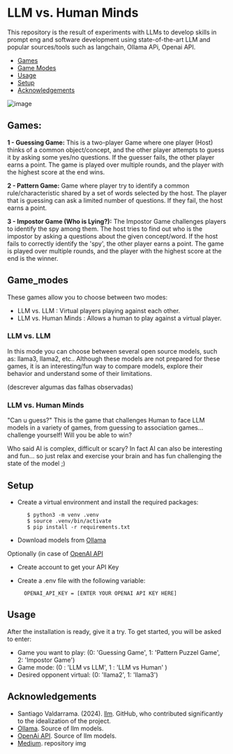 # LLM vs. Human Minds

This repository is the result of experiments with LLMs to develop skills in prompt eng and software development using state-of-the-art LLM and popular sources/tools such as langchain, Ollama APi, Openai API.
- [Games](#Games)
- [Game Modes](#Game_modes)
- [Usage](#usage)
- [Setup](#Setup)
- [Acknowledgements](#Acknowledgements)
  
![image](https://github.com/AMfeta99/LLM-vs.-Human-Minds/assets/74252797/fc4107c1-d87f-41fb-9475-67dbc9b453fa)

## Games:
**1 - Guessing Game:**
   This is a two-player Game where one player (Host) thinks of a common object/concept, and the other player attempts to guess it by asking some yes/no questions. If the guesser fails, the other player earns a point. The game is played over multiple rounds, and the player with the highest score at the end wins.

**2 - Pattern Game:**
   Game where player try to identify a common rule/characteristic shared by a set of words selected by the host. The player that is guessing can ask a limited number of questions. If they fail, the host earns a point.

**3 - Impostor Game (Who is Lying?):**
   The Impostor Game challenges players to identify the spy among them. The host tries to find out who is the impostor by asking a questions about the given concept/word. If the host fails to correctly identify the 'spy', the other player earns a point. The game is played over multiple rounds, and the player with the highest score at the end is the winner.


## Game_modes
These games allow you to choose between two modes:
- LLM vs. LLM
   : Virtual players playing against each other.
- LLM vs. Human Minds
   : Allows a human to play against a virtual player.

### LLM vs. LLM
In this mode you can choose between several open source models, such as: llama3, llama2, etc..
Although these models are not prepared for these games, it is an interesting/fun way to compare models, explore their behavior and understand some of their limitations.

(descrever algumas das falhas observadas)

### LLM vs. Human Minds
"Can u guess?" This is the game that challenges Human to face LLM models in a variety of games, from guessing to association games... challenge yourself! Will you be able to win?

Who said AI is complex, difficult or scary? In fact AI can also be interesting and fun...  so just relax and exercise your brain and has fun challenging the state of the model ;)


## Setup
- Create a virtual environment and install the required packages:
  
         $ python3 -m venv .venv
         $ source .venv/bin/activate
         $ pip install -r requirements.txt
- Download models from [Ollama](https://ollama.com/)

Optionally (in case of [OpenAI API](https://openai.com/index/openai-api)
- Create account to get your API Key
- Create a .env file with the following variable:
  
        OPENAI_API_KEY = [ENTER YOUR OPENAI API KEY HERE]

## Usage
After the installation is ready, give it a try. To get started, you will be asked to enter: 
-  Game you want to play:  (0: 'Guessing Game', 1: 'Pattern Puzzel Game', 2: 'Impostor Game')
-  Game mode: (0 : 'LLM vs LLM',  1 : 'LLM vs Human' )
-  Desired opponent virtual: (0: 'llama2', 1: 'llama3')




## Acknowledgements
- Santiago Valdarrama. (2024). [llm](https://github.com/svpino/llm/tree/main). GitHub, who contributed significantly to the idealization of the project.
- [Ollama](https://ollama.com/). Source of llm models.
- [OpenAi API](https://openai.com/index/openai-api/). Source of llm models.
- [Medium](https://medium.com/@GPTPlus/ai-in-human-robot-interaction-884ef04bdd88). repository img
